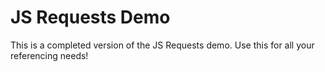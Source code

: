 # JS Requests Demo

This is a completed version of the JS Requests demo. Use this for all your referencing needs!